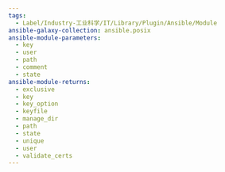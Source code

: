 ```yaml
---
tags:
  - Label/Industry-工业科学/IT/Library/Plugin/Ansible/Module
ansible-galaxy-collection: ansible.posix
ansible-module-parameters:
  - key
  - user
  - path
  - comment
  - state
ansible-module-returns:
  - exclusive
  - key
  - key_option
  - keyfile
  - manage_dir
  - path
  - state
  - unique
  - user
  - validate_certs
---
```

